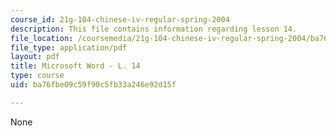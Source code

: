 ```yaml
---
course_id: 21g-104-chinese-iv-regular-spring-2004
description: This file contains information regarding lesson 14.
file_location: /coursemedia/21g-104-chinese-iv-regular-spring-2004/ba76fbe09c59f90c5fb33a246e92d15f_MIT21G_104S04_Oral_14.pdf
file_type: application/pdf
layout: pdf
title: Microsoft Word - L. 14
type: course
uid: ba76fbe09c59f90c5fb33a246e92d15f

---
```

None